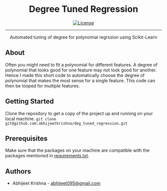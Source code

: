 

<h1 align="center">Degree Tuned Regression</h1>

<div align="center">

  
  [![License](https://img.shields.io/badge/license-MIT-blue.svg)](/LICENSE)

</div>

---

<p align="center"> Automated tuning of degree for polynomial regrssion using Scikit-Learn
    <br> 
</p>


## About <a name = "about"></a>
Often you might need to fit a polynomial for different features. A degree of polynomial that looks good for one feature may not look good for another. Hence I made this short code to automatically choose the degree of polynomial that makes the most sense for a single feature. This code can then be looped for multiple features.

## Getting Started <a name = "getting_started"></a>

Clone the repository to get a copy of the project up and running on your local machine.
`git clone git@github.com:abhijeetkrishna/deg_tuned_regression.git`

## Prerequisites
Make sure that the packages on your machine are compatible with the packages mentioned in [requirements.txt](requirements.txt).

##  Authors <a name = "authors"></a>
- Abhijeet Krishna - [abhijeet095@gmail.com](abhijeet095@gmail.com)
